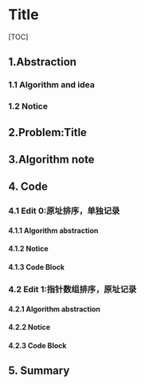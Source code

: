 # Title

[TOC]

## 1.Abstraction

### 1.1 Algorithm and idea

### 1.2 Notice

## 2.Problem:Title

## 3.Algorithm note

## 4. Code

### 4.1 Edit 0:原址排序，单独记录

#### 4.1.1 Algorithm abstraction

#### 4.1.2 Notice

#### 4.1.3 Code Block

### 4.2 Edit 1:指针数组排序，原址记录

#### 4.2.1 Algorithm abstraction

#### 4.2.2 Notice

#### 4.2.3 Code Block

## 5. Summary



